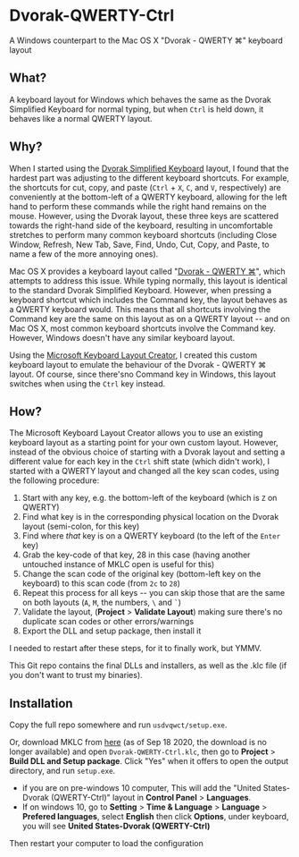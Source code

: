 Dvorak-QWERTY-Ctrl
==================

A Windows counterpart to the Mac OS X "Dvorak - QWERTY ⌘" keyboard layout

What?
-----

A keyboard layout for Windows which behaves the same as the Dvorak
Simplified Keyboard for normal typing, but when `Ctrl` is held down, it
behaves like a normal QWERTY layout.

Why?
----

When I started using the [Dvorak Simplified Keyboard][1] layout, I found
that the hardest part was adjusting to the different keyboard shortcuts.
For example, the shortcuts for cut, copy, and paste (`Ctrl` + `X`, `C`,
and `V`, respectively) are conveniently at the bottom-left of a QWERTY
keyboard, allowing for the left hand to perform these commands while the
right hand remains on the mouse. However, using the Dvorak layout, these
three keys are scattered towards the right-hand side of the keyboard,
resulting in uncomfortable stretches to perform many common keyboard
shortcuts (including Close Window, Refresh, New Tab, Save, Find, Undo,
Cut, Copy, and Paste, to name a few of the more annoying ones).

Mac OS X provides a keyboard layout called "[Dvorak - QWERTY ⌘][2]",
which attempts to address this issue. While typing normally, this layout
is identical to the standard Dvorak Simplified Keyboard. However, when
pressing a keyboard shortcut which includes the Command key, the layout
behaves as a QWERTY keyboard would. This means that all shortcuts
involving the Command key are the same on this layout as on a QWERTY
layout -- and on Mac OS X, most common keyboard shortcuts involve the
Command key. However, Windows doesn't have any similar keyboard layout.

Using the [Microsoft Keyboard Layout Creator][3], I created this custom
keyboard layout to emulate the behaviour of the Dvorak - QWERTY ⌘
layout. Of course, since there'sno Command key in Windows, this layout
switches when using the `Ctrl` key instead.

How?
----

The Microsoft Keyboard Layout Creator allows you to use an existing
keyboard layout as a starting point for your own custom layout. However,
instead of the obvious choice of starting with a Dvorak layout and
setting a different value for each key in the `Ctrl` shift state (which
didn't work), I started with a QWERTY layout and changed all the key
scan codes, using the following procedure:

1. Start with any key, e.g. the bottom-left of the keyboard (which is
   `Z` on QWERTY)
2. Find what key is in the corresponding physical location on the
   Dvorak layout (semi-colon, for this key)
3. Find where *that* key is on a QWERTY keyboard (to the left of the
   `Enter` key)
4. Grab the key-code of that key, 28 in this case (having another
   untouched instance of MKLC open is useful for this)
5. Change the scan code of the original key (bottom-left key on the
   keyboard) to this scan code (from `2c` to `28`)
6. Repeat this process for all keys -- you can skip those that are the
   same on both layouts (`A`, `M`, the numbers, `\` and <code>`</code>)
7. Validate the layout, (**Project** > **Validate Layout**) making sure
   there's no duplicate scan codes or other errors/warnings
8. Export the DLL and setup package, then install it

I needed to restart after these steps, for it to finally work, but YMMV.

This Git repo contains the final DLLs and installers, as well as the
.klc file (if you don't want to trust my binaries).

Installation
------------

Copy the full repo somewhere and run `usdvqwct/setup.exe`.

Or, download MKLC from [here][3] (as of Sep 18 2020, the download is no longer available)
and open `Dvorak-QWERTY-Ctrl.klc`,
then go to **Project** > **Build DLL and Setup package**. Click "Yes"
when it offers to open the output directory, and run `setup.exe`.

- if you are on pre-windows 10 computer,
  This will add the "United States-Dvorak (QWERTY-Ctrl)" layout in
  **Control Panel** > **Languages**.
- If on windows 10, go to
  **Setting** > **Time & Language** > **Language** > **Prefered languages**,
  select **English** then click **Options**, under keyboard, you will see **United States-Dvorak (QWERTY-Ctrl)**

Then restart your computer to load the configuration


[1]: <http://en.wikipedia.org/wiki/Dvorak_Simplified_Keyboard>
[2]: <http://en.wikipedia.org/wiki/Dvorak_Simplified_Keyboard#Mac_OS>
[3]: <http://msdn.microsoft.com/en-au/goglobal/bb964665.aspx>
